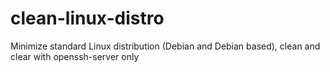 # clean-linux-distro
Minimize standard Linux distribution (Debian and Debian based), clean and clear with openssh-server only
